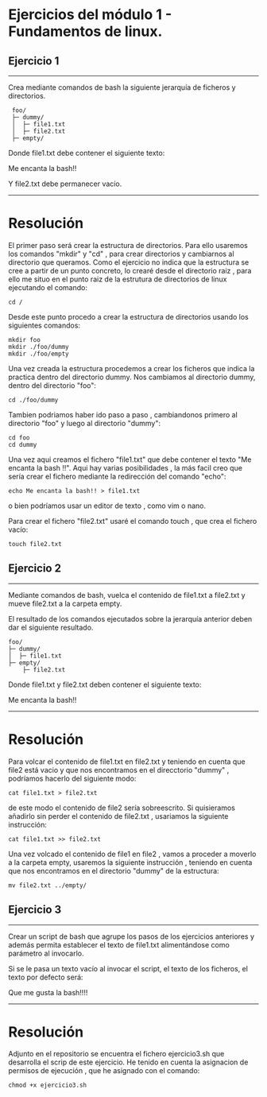 # Ejercicios del módulo 1 - Fundamentos de linux.

##  Ejercicio 1
***
Crea mediante comandos de bash la siguiente jerarquía de ficheros y directorios.

```
 foo/
 ├─ dummy/
 │  ├─ file1.txt
 │  ├─ file2.txt
 ├─ empty/
```
Donde file1.txt debe contener el siguiente texto:

Me encanta la bash!!

Y file2.txt debe permanecer vacío.
***
# Resolución
El primer paso será crear la estructura de directorios. Para ello usaremos los comandos "mkdir" y "cd" , para crear directorios y cambiarnos al directorio que queramos.
Como el ejercicio no indica que la estructura se cree a partir de un punto concreto, lo crearé desde el directorio raiz , para ello me situo en el punto raiz de la estrutura de directorios de linux ejecutando el comando:

    cd /
Desde este punto procedo a crear la estructura de directorios usando los siguientes comandos:
    
    mkdir foo
    mkdir ./foo/dummy
    mkdir ./foo/empty

Una vez creada la estructura procedemos a crear los ficheros que indica la practica dentro del directorio dummy. Nos cambiamos al directorio dummy, dentro del directorio "foo":

    cd ./foo/dummy

Tambien podriamos haber ido paso a paso , cambiandonos primero al directorio "foo" y luego al directorio "dummy":

    cd foo
    cd dummy

Una vez aqui creamos el fichero "file1.txt" que debe contener el texto "Me encanta la bash !!". Aqui hay varias posibilidades , la más facil creo que sería crear el fichero mediante la redirección del comando "echo":

    echo Me encanta la bash!! > file1.txt

o bien podríamos usar un editor de texto , como vim o nano.

Para crear el fichero "file2.txt" usaré el comando touch , que crea el fichero vacío:

    touch file2.txt


##  Ejercicio 2
***
Mediante comandos de bash, vuelca el contenido de file1.txt a file2.txt y mueve file2.txt a la carpeta empty.

El resultado de los comandos ejecutados sobre la jerarquía anterior deben dar el siguiente resultado.

    foo/
    ├─ dummy/
    │  ├─ file1.txt
    ├─ empty/
        ├─ file2.txt

Donde file1.txt y file2.txt deben contener el siguiente texto:

Me encanta la bash!!


***
# Resolución

Para volcar el contenido de file1.txt en file2.txt y teniendo en cuenta que file2 está vacio y que nos encontramos en el direcctorio "dummy" , podríamos hacerlo del siguiente modo:

    cat file1.txt > file2.txt

de este modo el contenido de file2 sería sobreescrito. Si quisieramos añadirlo sin perder el contenido de file2.txt , usariamos la siguiente instrucción:

    cat file1.txt >> file2.txt

Una vez volcado el contenido de file1 en file2 , vamos a proceder a moverlo a la carpeta empty, usaremos la siguiente instrucción , teniendo en cuenta que nos encontramos en el directorio "dummy" de la estructura:

    mv file2.txt ../empty/


##  Ejercicio 3
***
Crear un script de bash que agrupe los pasos de los ejercicios anteriores y además permita establecer el texto de file1.txt alimentándose como parámetro al invocarlo.

Si se le pasa un texto vacío al invocar el script, el texto de los ficheros, el texto por defecto será:

Que me gusta la bash!!!!


***
# Resolución

Adjunto en el repositorio se encuentra el fichero ejercicio3.sh que desarrolla el scrip de este ejercicio.
He tenido en cuenta la asignacion de permisos de ejecución , que he asignado con el comando:

    chmod +x ejercicio3.sh




